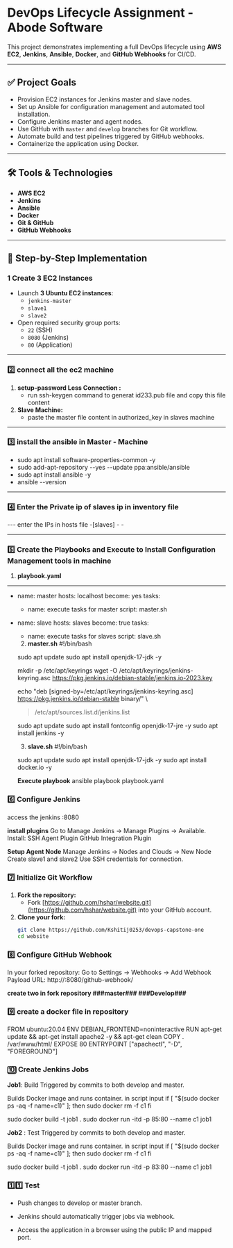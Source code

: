 # DevOps Lifecycle Assignment - Abode Software

This project demonstrates implementing a full DevOps lifecycle using **AWS EC2**, **Jenkins**, **Ansible**, **Docker**, and **GitHub Webhooks** for CI/CD.

---

## ✅ Project Goals
- Provision EC2 instances for Jenkins master and slave nodes.
- Set up Ansible for configuration management and automated tool installation.
- Configure Jenkins master and agent nodes.
- Use GitHub with `master` and `develop` branches for Git workflow.
- Automate build and test pipelines triggered by GitHub webhooks.
- Containerize the application using Docker.

---

## 🛠️ Tools & Technologies
- **AWS EC2** 
- **Jenkins**
- **Ansible**
- **Docker**
- **Git & GitHub**
- **GitHub Webhooks**

---

## 🚀 Step-by-Step Implementation

### 1 Create 3 EC2 Instances
- Launch **3 Ubuntu EC2 instances**:
  - `jenkins-master`
  - `slave1`
  - `slave2`
- Open required security group ports:
  - `22` (SSH)
  - `8080` (Jenkins)
  - `80` (Application)

---

### 2️⃣ connect all the ec2 machine
1. **setup-password Less Connection :**
   - run ssh-keygen command to generat id233.pub file and copy this file content 
2. **Slave Machine:**
   - paste the master file content in authorized_key in slaves machine

---

### 3️⃣ install the ansible in Master - Machine 
   - sudo apt install software-properties-common -y
   - sudo add-apt-repository --yes --update ppa:ansible/ansible
   - sudo apt install ansible -y
   - ansible --version

---


### 4️⃣ Enter the Private ip of slaves ip in inventory file 
   --- enter the IPs in hosts file 
   -[slaves] 
   -<private-ip>
   -<private-ip2>

---

### 5️⃣ Create the Playbooks and Execute to Install Configuration Management tools in machine 

  1. **playbook.yaml**
  ---
- name: master
  hosts: localhost
  become: yes
  tasks:
    - name: execute tasks for master
      script: master.sh

- name: slave
  hosts: slaves
  become: true
  tasks:
    - name: execute tasks for slaves
      script: slave.sh

   2. **master.sh**
   #!/bin/bash

   sudo apt update
   sudo apt install openjdk-17-jdk -y

   mkdir -p /etc/apt/keyrings
   wget -O /etc/apt/keyrings/jenkins-keyring.asc https://pkg.jenkins.io/debian-stable/jenkins.io-2023.key

   echo "deb [signed-by=/etc/apt/keyrings/jenkins-keyring.asc] https://pkg.jenkins.io/debian-stable binary/" \
    > /etc/apt/sources.list.d/jenkins.list

    sudo apt update
    sudo apt install fontconfig openjdk-17-jre -y
    sudo apt install jenkins -y 

    3. **slave.sh**
    #!/bin/bash

    sudo apt update
    sudo apt install openjdk-17-jdk -y
    sudo apt install docker.io -y

    **Execute playbook**
    ansible playbook playbook.yaml

### 6️⃣ Configure Jenkins 
   access the jenkins <public-ip-msater-jenkin>:8080

  **install plugins**
   Go to Manage Jenkins → Manage Plugins → Available.
   Install: 
   SSH Agent Plugin
   GitHub Integration Plugin

  **Setup Agent Node**
  Manage Jenkins → Nodes and Clouds → New Node
  Create slave1 and slave2
  Use SSH credentials for connection.

### 7️⃣ Initialize Git Workflow
1. **Fork the repository:**
   - Fork [https://github.com/hshar/website.git](https://github.com/hshar/website.git) into your GitHub account.
2. **Clone your fork:**
   ```bash
   git clone https://github.com/Kshitij0253/devops-capstone-one
   cd website

### 8️⃣  Configure GitHub Webhook
 In your forked repository:
 Go to Settings → Webhooks → Add Webhook 
 Payload URL:
 http://<jenkins-master-ip>:8080/github-webhook/

**create two in fork repository ###master### ###Develop###**

### 9️⃣ create a docker file in repository 
FROM ubuntu:20.04
ENV DEBIAN_FRONTEND=noninteractive
RUN apt-get update && apt-get install apache2 -y && apt-get clean
COPY . /var/www/html/
EXPOSE 80
ENTRYPOINT ["apachectl", "-D", "FOREGROUND"]



### 🔟 Create Jenkins Jobs
**Job1**: Build
Triggered by commits to both develop and master.

Builds Docker image and runs container.
in script input 
if [ "$(sudo docker ps -aq -f name=c1)" ]; then
    sudo docker rm -f c1
fi

sudo docker build -t job1 .
sudo docker run -itd -p 85:80 --name c1 job1

**Job2** : Test 
Triggered by commits to both develop and master.

Builds Docker image and runs container.
in script input 
if [ "$(sudo docker ps -aq -f name=c1)" ]; then
    sudo docker rm -f c1
fi

sudo docker build -t job1 .
sudo docker run -itd -p 83:80 --name c1 job1


### 1️⃣1️⃣ Test 
 - Push changes to develop or master branch.
 
 - Jenkins should automatically trigger jobs via webhook.

 - Access the application in a browser using the public IP and mapped port.